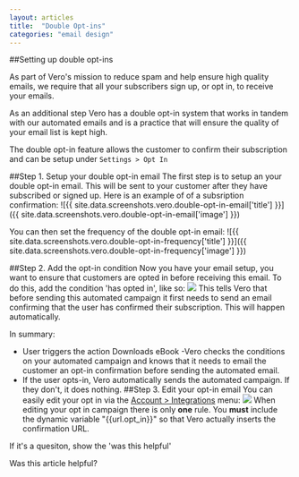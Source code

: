 ```yaml
---
layout: articles
title:  "Double Opt-ins"
categories: "email design"
---
```

  
##Setting up double opt-ins

As part of Vero's mission to reduce spam and help ensure high quality emails, we require that all your subscribers sign up, or opt in, to receive your emails. 
    
As an additional step Vero has a double opt-in system that works in tandem with our automated emails and is a practice that will ensure the quality of your email list is kept high.

The double opt-in feature allows the customer to confirm their subscription and can be setup under `Settings > Opt In`

##Step 1. Setup your double opt-in email
The first step is to setup an your double opt-in email. This will be sent to your customer after they have subscribed or signed up.
Here is an example of of a subsription confirmation:
![{{ site.data.screenshots.vero.double-opt-in-email['title'] }}]({{ site.data.screenshots.vero.double-opt-in-email['image'] }})

You can then set the frequency of the double opt-in email:
![{{ site.data.screenshots.vero.double-opt-in-frequency['title'] }}]({{ site.data.screenshots.vero.double-opt-in-frequency['image'] }})

##Step 2. Add the opt-in condition
Now you have your email setup, you want to ensure that customers are opted in before receiving this email. To do this, add the condition 'has opted in', like so:
![](https://s3.amazonaws.com/helpjuice_production/uploads/upload/image/742/2632/Screen_Shot_2013-11-21_at_1.10.46_pm.png)
This tells Vero that before sending this automated campaign it first needs to send an email confirming that the user has confirmed their subscription. This will happen automatically.

In summary:
- User triggers the action 
Downloads eBook
-Vero checks the conditions on your automated campaign and knows that it needs to email the customer an opt-in confirmation before sending the automated email.
- If the user opts-in, Vero automatically sends the automated campaign. If they don't, it does nothing.
##Step 3. Edit your opt-in email
You can easily edit your opt in via the 
[Account > Integrations](https://app.getvero.com/account/integrations) menu:
![](https://s3.amazonaws.com/helpjuice_production/uploads/upload/image/742/2633/Screen_Shot_2013-11-21_at_1.15.52_pm.png)
When editing your opt in campaign there is only 
**one**
 rule. You 
**must**
 include the dynamic variable "{{url.opt_in}}" so that Vero actually inserts the confirmation URL.
         
        
          
If it's a quesiton, show the 'was this helpful'
            
Was this article helpful? 
                
                
